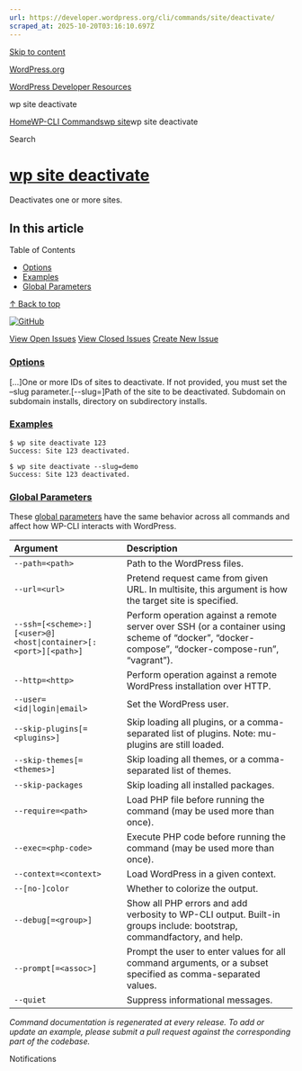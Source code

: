 ```yaml
---
url: https://developer.wordpress.org/cli/commands/site/deactivate/
scraped_at: 2025-10-20T03:16:10.697Z
---
```


[Skip to content](https://developer.wordpress.org/cli/commands/site/deactivate/#wp--skip-link--target)

[WordPress.org](https://wordpress.org/)

[WordPress Developer Resources](https://developer.wordpress.org/)

wp site deactivate


[Home](https://developer.wordpress.org/)[WP-CLI Commands](https://developer.wordpress.org/cli/commands/)[wp site](https://developer.wordpress.org/cli/commands/site/)wp site deactivate

Search

# [wp site deactivate](https://developer.wordpress.org/cli/commands/site/deactivate/)

Deactivates one or more sites.

## In this article

Table of Contents

- [Options](https://developer.wordpress.org/cli/commands/site/deactivate/#options)
- [Examples](https://developer.wordpress.org/cli/commands/site/deactivate/#examples)
- [Global Parameters](https://developer.wordpress.org/cli/commands/site/deactivate/#global-parameters)

[↑ Back to top](https://developer.wordpress.org/cli/commands/site/deactivate/#wp--skip-link--target)

[![GitHub](https://make.wordpress.org/cli/wp-content/plugins/wporg-cli/assets/images/github-mark.svg)](https://github.com/wp-cli/entity-command)

[View Open Issues](https://github.com/login?return_to=%2Fissues%3Fq%3Dlabel%3Acommand%3Asite-deactivate+sort%3Aupdated-desc+org%3Awp-cli+is%3Aopen) [View Closed Issues](https://github.com/login?return_to=%2Fissues%3Fq%3Dlabel%3Acommand%3Asite-deactivate+sort%3Aupdated-desc+org%3Awp-cli+is%3Aclosed) [Create New Issue](https://github.com/wp-cli/entity-command/issues/new)

### [Options](https://developer.wordpress.org/cli/commands/site/deactivate/\#options)

\[<id>…\]One or more IDs of sites to deactivate. If not provided, you must set the –slug parameter.\[--slug=<slug>\]Path of the site to be deactivated. Subdomain on subdomain installs, directory on subdirectory installs.

### [Examples](https://developer.wordpress.org/cli/commands/site/deactivate/\#examples)

```
$ wp site deactivate 123
Success: Site 123 deactivated.

$ wp site deactivate --slug=demo
Success: Site 123 deactivated.

```

### [Global Parameters](https://developer.wordpress.org/cli/commands/site/deactivate/\#global-parameters)

These [global parameters](https://make.wordpress.org/cli/handbook/config/) have the same behavior across all commands and affect how WP-CLI interacts with WordPress.

| **Argument** | **Description** |
| :-- | :-- |
| `--path=<path>` | Path to the WordPress files. |
| `--url=<url>` | Pretend request came from given URL. In multisite, this argument is how the target site is specified. |
| `--ssh=[<scheme>:][<user>@]<host\|container>[:<port>][<path>]` | Perform operation against a remote server over SSH (or a container using scheme of “docker”, “docker-compose”, “docker-compose-run”, “vagrant”). |
| `--http=<http>` | Perform operation against a remote WordPress installation over HTTP. |
| `--user=<id\|login\|email>` | Set the WordPress user. |
| `--skip-plugins[=<plugins>]` | Skip loading all plugins, or a comma-separated list of plugins. Note: mu-plugins are still loaded. |
| `--skip-themes[=<themes>]` | Skip loading all themes, or a comma-separated list of themes. |
| `--skip-packages` | Skip loading all installed packages. |
| `--require=<path>` | Load PHP file before running the command (may be used more than once). |
| `--exec=<php-code>` | Execute PHP code before running the command (may be used more than once). |
| `--context=<context>` | Load WordPress in a given context. |
| `--[no-]color` | Whether to colorize the output. |
| `--debug[=<group>]` | Show all PHP errors and add verbosity to WP-CLI output. Built-in groups include: bootstrap, commandfactory, and help. |
| `--prompt[=<assoc>]` | Prompt the user to enter values for all command arguments, or a subset specified as comma-separated values. |
| `--quiet` | Suppress informational messages. |

_Command documentation is regenerated at every release. To add or update an example, please submit a pull request against the corresponding part of the codebase._

Notifications